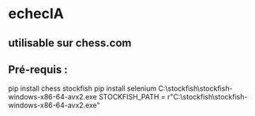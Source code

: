 # echecIA
## utilisable sur chess.com
## Pré-requis : 
pip install chess stockfish
pip install selenium
C:\stockfish\stockfish-windows-x86-64-avx2.exe
STOCKFISH_PATH = r"C:\stockfish\stockfish-windows-x86-64-avx2.exe" 
